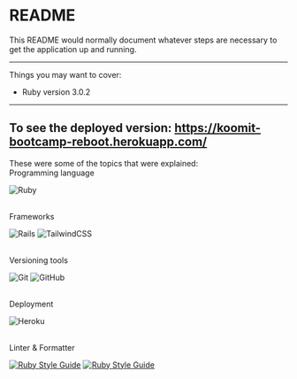 # README

This README would normally document whatever steps are necessary to get the
application up and running.

---

Things you may want to cover:

- Ruby version 3.0.2

---

## To see the deployed version: https://koomit-bootcamp-reboot.herokuapp.com/

These were some of the topics that were explained:
<br>
Programming language
<br>

![Ruby](https://img.shields.io/badge/ruby-%23CC342D.svg?style=flat&logo=ruby&logoColor=white)

<br>
Frameworks
<br>

![Rails](https://img.shields.io/badge/rails-%23CC0000.svg?style=flat&logo=ruby-on-rails&logoColor=white) ![TailwindCSS](https://img.shields.io/badge/tailwindcss-%2338B2AC.svg?style=flat&logo=tailwind-css&logoColor=white)

<br>
Versioning tools
<br>

![Git](https://img.shields.io/badge/git-%23F05033.svg?style=flat&logo=git&logoColor=white)
![GitHub](https://img.shields.io/badge/github-%23121011.svg?style=flat&logo=github&logoColor=white)

<br>
Deployment
<br>

![Heroku](https://img.shields.io/badge/heroku-%23430098.svg?style=flat&logo=heroku&logoColor=white)

<br>
Linter & Formatter
<br>

[![Ruby Style Guide](https://img.shields.io/badge/code_style-rubocop-brightgreen.svg)](https://github.com/rubocop/rubocop)
[![Ruby Style Guide](https://img.shields.io/badge/code_style-community-brightgreen.svg)](https://rubystyle.guide)
